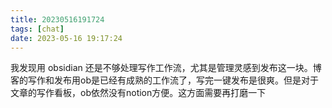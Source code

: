 ```yaml
---
title: 20230516191724
tags: [chat]
date: 2023-05-16 19:17:24
---
```


我发现用 obsidian 还是不够处理写作工作流，尤其是管理灵感到发布这一块。博客的写作和发布用ob是已经有成熟的工作流了，写完一键发布是很爽。但是对于文章的写作看板，ob依然没有notion方便。这方面需要再打磨一下